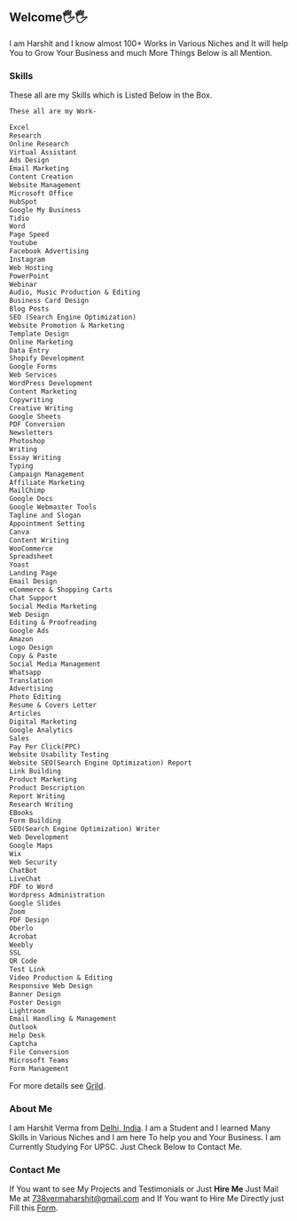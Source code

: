 ## Welcome🖐🖐
I am Harshit and I know almost 100+ Works in Various Niches and It will help You to Grow Your Business and much More Things Below is all Mention.

### Skills

These all are my Skills which is Listed Below in the Box.

```markdown
These all are my Work-

Excel
Research
Online Research
Virtual Assistant
Ads Design
Email Marketing
Content Creation
Website Management
Microsoft Office
HubSpot
Google My Business
Tidio
Word
Page Speed
Youtube
Facebook Advertising
Instagram
Web Hosting
PowerPoint
Webinar
Audio, Music Production & Editing
Business Card Design
Blog Posts
SEO (Search Engine Optimization)
Website Promotion & Marketing
Template Design
Online Marketing
Data Entry
Shopify Development
Google Forms
Web Services
WordPress Development
Content Marketing
Copywriting
Creative Writing
Google Sheets
PDF Conversion
Newsletters
Photoshop
Writing
Essay Writing
Typing
Campaign Management
Affiliate Marketing
MailChimp
Google Docs
Google Webmaster Tools
Tagline and Slogan
Appointment Setting
Canva
Content Writing
WooCommerce
Spreadsheet
Yoast
Landing Page
Email Design
eCommerce & Shopping Carts
Chat Support
Social Media Marketing
Web Design
Editing & Proofreading
Google Ads
Amazon
Logo Design
Copy & Paste
Social Media Management
Whatsapp
Translation
Advertising
Photo Editing
Resume & Covers Letter
Articles
Digital Marketing
Google Analytics
Sales
Pay Per Click(PPC)
Website Usability Testing
Website SEO(Search Engine Optimization) Report
Link Building
Product Marketing
Product Description
Report Writing
Research Writing
EBooks
Form Building
SEO(Search Engine Optimization) Writer
Web Development
Google Maps
Wix
Web Security
ChatBot
LiveChat
PDF to Word
Wordpress Administration
Google Slides
Zoom
PDF Design
Oberlo
Acrobat
Weebly
SSL
QR Code
Test Link
Video Production & Editing
Responsive Web Design
Banner Design
Poster Design
Lightroom
Email Handling & Management
Outlook
Help Desk
Captcha
File Conversion
Microsoft Teams
Form Management
```

For more details see [Grild](https://grild.carrd.co/).

### About Me 

I am Harshit Verma from [Delhi, India](https://www.google.com/maps/place/Delhi/@28.6466773,76.8130704,10z/data=!3m1!4b1!4m5!3m4!1s0x390cfd5b347eb62d:0x37205b715389640!8m2!3d28.7040592!4d77.1024902). I am a Student and I learned Many Skills in Various Niches and I am here To help you and Your Business. I am Currently Studying For UPSC. Just Check Below to Contact Me.

### Contact Me

If You want to see My Projects and Testimonials or Just **Hire Me** Just Mail Me at [738vermaharshit@gmail.com](mailto:738vermaharshit@gmail.com) and If You want to Hire Me Directly just Fill this [Form](https://form.jotform.com/211442733199053/@blank).
